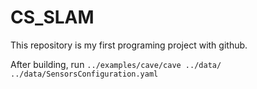 # CS_SLAM
This repository is my first programing project with github.


After building, run `../examples/cave/cave ../data/ ../data/SensorsConfiguration.yaml`
